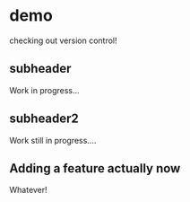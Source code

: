 # demo

checking out version control!

## subheader

Work in progress...

## subheader2

Work still in progress....

## Adding a feature actually now

Whatever!